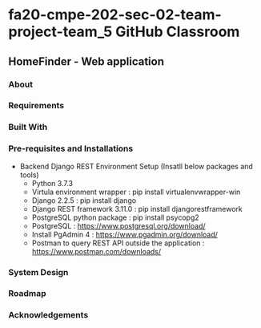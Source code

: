 # fa20-cmpe-202-sec-02-team-project-team_5 GitHub Classroom

## HomeFinder - Web application

### About

### Requirements

### Built With

### Pre-requisites and Installations
* Backend Django REST Environment Setup (Insatll below packages and tools)
  * Python 3.7.3
  * Virtula environment wrapper : pip install virtualenvwrapper-win
  * Django 2.2.5 : 	pip install django
  * Django REST framework 3.11.0 : pip install djangorestframework
  * PostgreSQL python package : pip install psycopg2
  * PostgreSQL : 	https://www.postgresql.org/download/
  * Install PgAdmin 4 : https://www.pgadmin.org/download/
  * Postman to query REST API outside the application : https://www.postman.com/downloads/

### System Design

### Roadmap

### Acknowledgements
